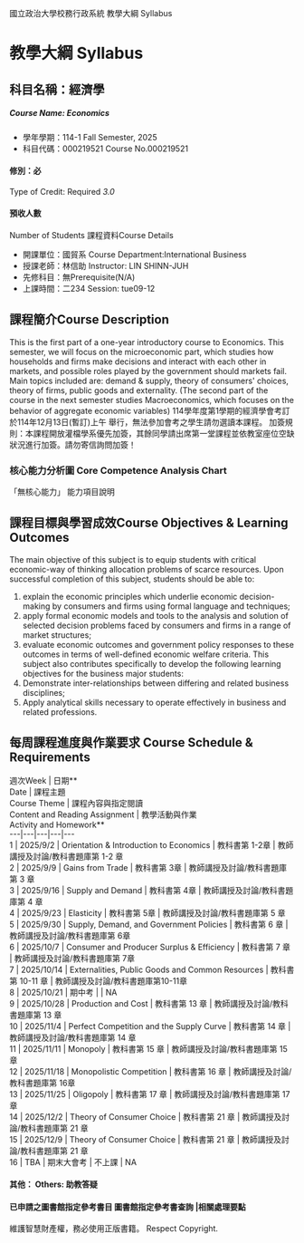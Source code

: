 國立政治大學校務行政系統 教學大綱 Syllabus
# 教學大綱 Syllabus
##  科目名稱：經濟學 
#####  Course Name: Economics
  * 學年學期：114-1 Fall Semester, 2025 
  * 科目代碼：000219521 Course No.000219521
#### 修別：必
Type of Credit: Required 
_3.0_
#### 預收人數
Number of Students
課程資料Course Details
  * 開課單位：國貿系 Course Department:International Business 
  * 授課老師：林信助 Instructor: LIN SHINN-JUH 
  * 先修科目：無Prerequisite(N/A)
  * 上課時間：二234 Session: tue09-12
##  課程簡介Course Description
This is the first part of a one-year introductory course to Economics. This semester, we will focus on the microeconomic part, which studies how households and firms make decisions and interact with each other in markets, and possible roles played by the government should markets fail. Main topics included are: demand & supply, theory of consumers' choices, theory of firms, public goods and externality. (The second part of the course in the next semester studies Macroeconomics, which focuses on the behavior of aggregate economic variables)
114學年度第1學期的經濟學會考訂於114年12月13日(暫訂)上午 舉行，無法參加會考之學生請勿選讀本課程。
加簽規則：本課程開放灌檔學系優先加簽，其餘同學請出席第一堂課程並依教室座位空缺狀況進行加簽。請勿寄信詢問加簽！
###  核心能力分析圖 Core Competence Analysis Chart
「無核心能力」 
能力項目說明
##  課程目標與學習成效Course Objectives & Learning Outcomes 
The main objective of this subject is to equip students with critical economic-way of thinking allocation problems of scarce resources. Upon successful completion of this subject, students should be able to:
  1. explain the economic principles which underlie economic decision-making by consumers and firms using formal language and techniques;
  2. apply formal economic models and tools to the analysis and solution of selected decision problems faced by consumers and firms in a range of market structures;
  3. evaluate economic outcomes and government policy responses to these outcomes in terms of well-defined economic welfare criteria.
This subject also contributes specifically to develop the following learning objectives for the business major students:
  1. Demonstrate inter-relationships between differing and related business disciplines;
  2. Apply analytical skills necessary to operate effectively in business and related professions.
##  每周課程進度與作業要求 Course Schedule & Requirements
週次Week | 日期**  
Date | 課程主題  
Course Theme | 課程內容與指定閱讀  
Content and Reading Assignment | 教學活動與作業  
Activity and Homework**  
---|---|---|---|---  
1 | 2025/9/2 | Orientation & Introduction to Economics | 教科書第 1-2章  | 教師講授及討論/教科書題庫第 1-2 章  
2 | 2025/9/9 | Gains from Trade | 教科書第 3章  | 教師講授及討論/教科書題庫第 3 章  
3 | 2025/9/16 | Supply and Demand | 教科書第 4章 | 教師講授及討論/教科書題庫第 4 章  
4 | 2025/9/23 | Elasticity | 教科書第 5章 | 教師講授及討論/教科書題庫第 5 章  
5 | 2025/9/30 | Supply, Demand, and Government Policies | 教科書第 6 章 | 教師講授及討論/教科書題庫第 6章  
6 | 2025/10/7 | Consumer and Producer Surplus & Efficiency |  教科書第 7 章 | 教師講授及討論/教科書題庫第 7章  
7 | 2025/10/14 | Externalities, Public Goods and Common Resources | 教科書第 10-11 章 | 教師講授及討論/教科書題庫第10-11章  
8 | 2025/10/21 | 期中考  |  | NA  
9 | 2025/10/28 | Production and Cost | 教科書第 13 章 | 教師講授及討論/教科書題庫第 13 章  
10 | 2025/11/4 | Perfect Competition and the Supply Curve | 教科書第 14 章 | 教師講授及討論/教科書題庫第 14 章  
11 | 2025/11/11 | Monopoly | 教科書第 15 章 | 教師講授及討論/教科書題庫第 15 章  
12 | 2025/11/18 | Monopolistic Competition | 教科書第 16 章 | 教師講授及討論/教科書題庫第 16章  
13 | 2025/11/25 | Oligopoly | 教科書第 17 章 | 教師講授及討論/教科書題庫第 17章  
14 | 2025/12/2 |  Theory of Consumer Choice | 教科書第 21 章 | 教師講授及討論/教科書題庫第 21 章  
15 | 2025/12/9 |  Theory of Consumer Choice | 教科書第 21 章 | 教師講授及討論/教科書題庫第 21 章  
16 | TBA | 期末大會考 | 不上課 | NA  
####  其他： Others: 助教答疑 
####  已申請之圖書館指定參考書目  圖書館指定參考書查詢 |相關處理要點
維護智慧財產權，務必使用正版書籍。 Respect Copyright.